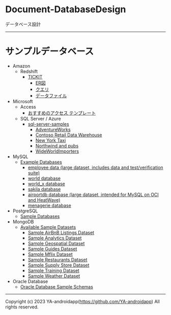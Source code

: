 # Document-DatabaseDesign

データベース設計

---

# サンプルデータベース

- Amazon
  - Redshift
    - [TICKIT](https://docs.aws.amazon.com/ja_jp/redshift/latest/dg/c_sampledb.html)
      - [ER図](https://docs.aws.amazon.com/ja_jp/redshift/latest/dg/images/tickitdb.png)
      - [クエリ](https://docs.aws.amazon.com/redshift/latest/gsg/rs-gsg-create-sample-db.html)
      - [データファイル](https://docs.aws.amazon.com/redshift/latest/gsg/samples/tickitdb.zip)
- Microsoft
  - Access
    - [おすすめのアクセス テンプレート](https://support.microsoft.com/ja-jp/office/%E3%81%8A%E3%81%99%E3%81%99%E3%82%81%E3%81%AE%E3%82%A2%E3%82%AF%E3%82%BB%E3%82%B9-%E3%83%86%E3%83%B3%E3%83%97%E3%83%AC%E3%83%BC%E3%83%88-e14f25e4-78b6-41de-8278-1afcfc91a9cb)
  - SQL Server / Azure
    - [sql-server-samples](https://github.com/microsoft/sql-server-samples)
      - [AdventureWorks](https://github.com/microsoft/sql-server-samples/tree/master/samples/databases/adventure-works)
      - [Contoso Retail Data Warehouse](https://github.com/microsoft/sql-server-samples/blob/master/samples/databases/contoso-data-warehouse)
      - [New York Taxi](https://learn.microsoft.com/ja-jp/azure/synapse-analytics/sql-data-warehouse/load-data-from-azure-blob-storage-using-copy)
      - [Northwind and pubs](https://github.com/microsoft/sql-server-samples/tree/master/samples/databases/northwind-pubs)
      - [WideWorldImporters](https://github.com/microsoft/sql-server-samples/tree/master/samples/databases/wide-world-importers)
- MySQL
  - [Example Databases](https://dev.mysql.com/doc/index-other.html)
    - [employee data (large dataset, includes data and test/verification suite)](https://github.com/datacharmer/test_db)
    - [world database](https://downloads.mysql.com/docs/world-db.zip)
    - [world_x database](https://downloads.mysql.com/docs/world_x-db.zip)
    - [sakila database](https://downloads.mysql.com/docs/sakila-db.zip)
    - [airportdb database (large dataset, intended for MySQL on OCI and HeatWave)](https://downloads.mysql.com/docs/airport-db.zip)
    - [menagerie database](https://downloads.mysql.com/docs/menagerie-db.zip)
- PostgreSQL
  - [Sample Databases](https://wiki.postgresql.org/wiki/Sample_Databases)
- MongoDB
  - [Available Sample Datasets](https://www.mongodb.com/docs/atlas/sample-data/#std-label-available-sample-datasets)
      - [Sample AirBnB Listings Dataset](https://www.mongodb.com/docs/atlas/sample-data/sample-airbnb/#std-label-sample-airbnb)
      - [Sample Analytics Dataset](https://www.mongodb.com/docs/atlas/sample-data/sample-analytics/#std-label-sample-analytics)
      - [Sample Geospatial Dataset](https://www.mongodb.com/docs/atlas/sample-data/sample-geospatial/#std-label-sample-geospatial)
      - [Sample Guides Dataset](https://www.mongodb.com/docs/atlas/sample-data/sample-guides/#std-label-sample-guides)
      - [Sample Mflix Dataset](https://www.mongodb.com/docs/atlas/sample-data/sample-mflix/#std-label-sample-mflix)
      - [Sample Restaurants Dataset](https://www.mongodb.com/docs/atlas/sample-data/sample-restaurants/#std-label-sample-restaurants)
      - [Sample Supply Store Dataset](https://www.mongodb.com/docs/atlas/sample-data/sample-supplies/#std-label-sample-supplies)
      - [Sample Training Dataset](https://www.mongodb.com/docs/atlas/sample-data/sample-training/#std-label-sample-training)
      - [Sample Weather Dataset](https://www.mongodb.com/docs/atlas/sample-data/sample-weather/#std-label-sample-weather)
- Oracle Database
  - [Oracle Database Sample Schemas](https://github.com/oracle/db-sample-schemas)

---

Copyright (c) 2023 YA-androidapp(https://github.com/YA-androidapp) All rights reserved.
